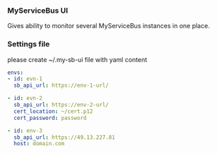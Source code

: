 ### MyServiceBus UI

Gives ability to monitor several MyServiceBus instances in one place.



### Settings file

please create ~/.my-sb-ui file with yaml content

```yaml
envs:
- id: evn-1
  sb_api_url: https://env-1-url/

- id: evn-2
  sb_api_url: https://env-2-url/
  cert_location: ~/cert.p12
  cert_password: password

- id: env-3
  sb_api_url: https://49.13.227.81
  host: domain.com

```